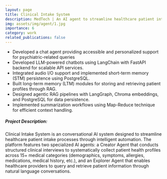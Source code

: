```yaml
---
layout: page
title: Clinical Intake System
description: MedTech | An AI agent to streamline healthcare patient intake processes
img: assets/img/agent/1.jpg
importance: 6
category: work
related_publications: false
---
```



-   Developed a chat agent providing accessible and personalized support for psychiatric-related queries 
-	Developed LLM-powered chatbots using LangChain with FastAPI backend for scalable API services.
-	Integrated audio I/O support and implemented short-term memory (STM) persistence using PostgreSQL.
-	Built long-term memory (LTM) modules for storing and retrieving patient profiles through RAG.
-	Designed agentic RAG pipelines with LangGraph, Chroma embeddings, and PostgreSQL for data persistence.
-	Implemented summarization workflows using Map-Reduce technique for efficient context handling.


##### Project Description:

Clinical Intake System is an conversational AI system designed to streamline healthcare patient intake processes through intelligent automation. The platform features two specialized AI agents: a Creator Agent that conducts structured clinical interviews to systematically collect patient health profiles across 15+ medical categories (demographics, symptoms, allergies, medications, medical history, etc.), and an Explorer Agent that enables healthcare providers to query and retrieve patient information through natural language conversations.

